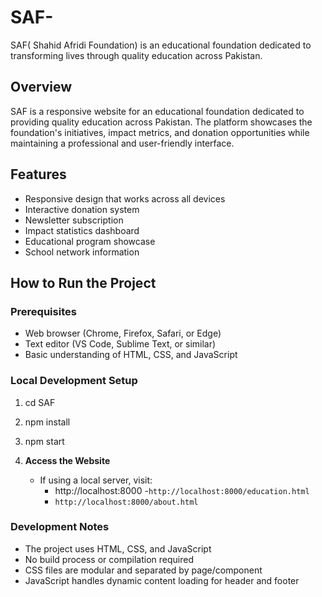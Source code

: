 # SAF-
SAF( Shahid Afridi Foundation)  is an educational foundation dedicated to transforming lives through quality education across Pakistan.


## Overview
SAF is a responsive website for an educational foundation dedicated to providing quality education across Pakistan. The platform showcases the foundation's initiatives, impact metrics, and donation opportunities while maintaining a professional and user-friendly interface.

## Features
- Responsive design that works across all devices
- Interactive donation system
- Newsletter subscription
- Impact statistics dashboard
- Educational program showcase
- School network information

## How to Run the Project

### Prerequisites
- Web browser (Chrome, Firefox, Safari, or Edge)
- Text editor (VS Code, Sublime Text, or similar)
- Basic understanding of HTML, CSS, and JavaScript

### Local Development Setup
1. cd SAF
2. npm install
3. npm start


4. **Access the Website**
   - If using a local server, visit:
     - http://localhost:8000
     -`http://localhost:8000/education.html`
     - `http://localhost:8000/about.html`

### Development Notes
- The project uses  HTML, CSS, and JavaScript
- No build process or compilation required
- CSS files are modular and separated by page/component
- JavaScript handles dynamic content loading for header and footer



